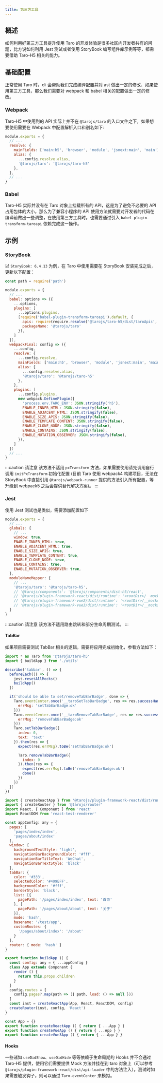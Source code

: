 ```yaml
---
title: 第三方工具
---
```


## 概述

如何利用好第三方工具提升使用 Taro 的开发体验是很多社区内开发者共有的问题，比方说如何利用 Jest 测试或者使用 StoryBook 编写组件库示例等等，都需要借助 Taro-H5 相关的能力。

## 基础配置

正常使用 Taro 时，cli 会帮助我们完成编译配置并对 ast 做出一定的修改，如果使用第三方工具，那么我们需要对 webpack 和 babel 相关的配置做出一定的修改。

### Webpack

Taro-H5 中使用到的 API 实际上并不在 `@tarojs/taro` 的入口文件之下，如果想要使用需要在 Webpack 中配置解析入口和别名如下:

```js title="webpack.config.js"
module.exports = {
  // ...
  resolve: {
    mainFields: ['main:h5', 'browser', 'module', 'jsnext:main', 'main'],
    alias: {
      ...config.resolve.alias,
      '@tarojs/taro': '@tarojs/taro-h5'
    },
  },
  // ...
}
```

### Babel

Taro-H5 实际并没有在 Taro 对象上挂载所有的 API，这是为了避免不必要的 API 占用包体的大小，那么为了兼容小程序的 API 使用方法就需要对开发者的代码在编译前做出一些调整，在使用第三方工具时，也需要通过引入 `babel-plugin-transform-taroapi` 依赖完成这一操作。

## 示例

### StoryBook

以 `StoryBook: 6.4.13` 为例，在 Taro 中使用需要在 StoryBook 安装完成之后，更新以下配置：

```js title=".storybook/main.js"
const path = require('path')

module.exports = {
  // ...
  babel: options => ({
    ...options,
    plugins: [
      ...options.plugins,
      [require('babel-plugin-transform-taroapi').default, {
        apis: require(require.resolve('@tarojs/taro-h5/dist/taroApis', { basedir: path.resolve(__dirname, '..') })),
        packageName: '@tarojs/taro'
      }],
    ]
  }),
  webpackFinal: config => ({
    ...config,
    resolve: {
      ...config.resolve,
      mainFields: ['main:h5', 'browser', 'module', 'jsnext:main', 'main'],
      alias: {
        ...config.resolve.alias,
        '@tarojs/taro': '@tarojs/taro-h5'
      },
    },
    plugins: [
      ...config.plugins,
      new webpack.DefinePlugin({
        'process.env.TARO_ENV': JSON.stringify('h5'),
        ENABLE_INNER_HTML: JSON.stringify(false),
        ENABLE_ADJACENT_HTML: JSON.stringify(false),
        ENABLE_SIZE_APIS: JSON.stringify(false),
        ENABLE_TEMPLATE_CONTENT: JSON.stringify(false),
        ENABLE_CLONE_NODE: JSON.stringify(false),
        ENABLE_CONTAINS: JSON.stringify(false),
        ENABLE_MUTATION_OBSERVER: JSON.stringify(false),
      }),
    ]
  })
  // ...
}
```

:::caution 请注意
该方法不适用 `pxTransform` 方法，如果需要使用请先调用自行调用 `initPxTransform` 初始化配置 (目前 Taro 使用 webpack4 构建项目，无法在 StoryBook 中直接引用 `@tarojs/webpack-runner` 提供的方法引入所有配置，等升级到 webpack5 之后会提供替代解决方案)。
:::

### Jest

使用 Jest 测试也是类似，需要添加配置如下

```js title="jest"
module.exports = {
  // ...
  globals: {
    // ...
    window: true,
    ENABLE_INNER_HTML: true,
    ENABLE_ADJACENT_HTML: true,
    ENABLE_SIZE_APIS: true,
    ENABLE_TEMPLATE_CONTENT: true,
    ENABLE_CLONE_NODE: true,
    ENABLE_CONTAINS: true,
    ENABLE_MUTATION_OBSERVER: true,
  },
  moduleNameMapper: {
    // ...
    '@tarojs/taro': '@tarojs/taro-h5',
    // '@tarojs/components': '@tarojs/components/dist-h5/react',
    // '@tarojs/plugin-framework-react/dist/runtime': '<rootDir>/__mocks__/taro-framework',
    // '@tarojs/plugin-framework-vue2/dist/runtime': '<rootDir>/__mocks__/taro-framework',
    // '@tarojs/plugin-framework-vue3/dist/runtime': '<rootDir>/__mocks__/taro-framework',
  }
}
```

:::caution 请注意
该方法不适用路由跳转和部分生命周期测试。
:::

#### TabBar

如果项目需要测试 TabBar 相关的逻辑，需要将应用完成初始化，参看方法如下：

```js title="__tests__/tab-bar.test.js"
import * as Taro from '@tarojs/taro-h5'
import { buildApp } from './utils'

describe('tabbar', () => {
  beforeEach(() => {
    jest.resetAllMocks()
    buildApp()
  })

  it('should be able to set/removeTabBarBadge', done => {
    Taro.eventCenter.once('__taroSetTabBarBadge', res => res.successHandler({
      errMsg: 'setTabBarBadge:ok'
    }))
    Taro.eventCenter.once('__taroRemoveTabBarBadge', res => res.successHandler({
      errMsg: 'removeTabBarBadge:ok'
    }))
    Taro.setTabBarBadge({
      index: 0,
      text: 'text'
    }).then(res => {
      expect(res.errMsg).toBe('setTabBarBadge:ok')

      Taro.removeTabBarBadge({
        index: 0
      }).then(res => {
        expect(res.errMsg).toBe('removeTabBarBadge:ok')
        done()
      })
    })
  })
})
```

```js title="__tests__/utils.js"
import { createReactApp } from '@tarojs/plugin-framework-react/dist/runtime'
import { createRouter } from '@tarojs/router'
import React, { Component } from 'react'
import ReactDOM from 'react-test-renderer'

const appConfig: any = {
  pages: [
    'pages/index/index',
    'pages/about/index'
  ],
  window: {
    backgroundTextStyle: 'light',
    navigationBarBackgroundColor: '#fff',
    navigationBarTitleText: 'WeChat',
    navigationBarTextStyle: 'black'
  },
  tabBar: {
    color: '#333',
    selectedColor: '#409EFF',
    backgroundColor: '#fff',
    borderStyle: 'black',
    list: [{
      pagePath: '/pages/index/index', text: '首页'
    }, {
      pagePath: '/pages/about/about', text: '关于'
    }],
    mode: 'hash',
    basename: '/test/app',
    customRoutes: {
      '/pages/about/index': '/about'
    }
  },
  router: { mode: 'hash' }
}

export function buildApp () {
  const config: any = { ...appConfig }
  class App extends Component {
    render () {
      return this.props.children
    }
  }
  config.routes = [
    config.pages?.map(path => ({ path, load: () => null }))
  ]
  const inst = createReactApp(App, React, ReactDOM, config)
  createRouter(inst, config, 'React')
}
```

```js title="__mocks__/taro-framework.js"
const App = {}
export function createReactApp () { return { ...App } }
export function createVueApp () { return { ...App } }
export function createVue3App () { return { ...App } }
```

#### Hooks

一些诸如 `useDidShow`、`useDidHide` 等等依赖于生命周期的 Hooks 并不会通过 Taro-H5 提供，使用它们需要提供 Mock 方法并挂在到 taro 对象上（可以参考 `@tarojs/plugin-framework-react/dist/api-loader` 中的方法注入），测试时如果需要触发钩子，则可以通过 `Taro.eventCenter` 来模拟。
